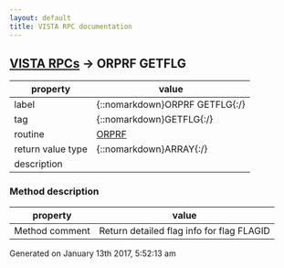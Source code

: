 ```yaml
---
layout: default
title: VISTA RPC documentation
---
```




## [VISTA RPCs](TableOfContent.md) &#8594; ORPRF GETFLG 

 property | value 
--- | --- 
 label | {::nomarkdown}ORPRF GETFLG{:/}
 tag | {::nomarkdown}GETFLG{:/}
 routine | [ORPRF](http://code.osehra.org/dox/Routine_ORPRF_source.html)
 return value type | {::nomarkdown}ARRAY{:/}
 description | 


### Method description

 property | value 
--- | --- 
 Method comment | Return detailed flag info for flag FLAGID




 Generated on January 13th 2017, 5:52:13 am